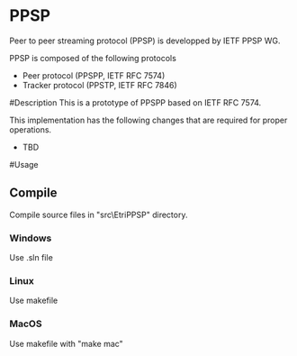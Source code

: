# PPSP
Peer to peer streaming protocol (PPSP) is developped by IETF PPSP WG.

PPSP is composed of the following  protocols
* Peer protocol (PPSPP, IETF RFC 7574)
* Tracker protocol (PPSTP, IETF RFC 7846)


#Description
This is a prototype of PPSPP based on IETF RFC 7574.

This implementation has the following changes that are required for proper operations.
* TBD

#Usage
## Compile
Compile source files in "src\EtriPPSP" directory.

### Windows
Use .sln file
### Linux
Use makefile
### MacOS
Use makefile with "make mac"






